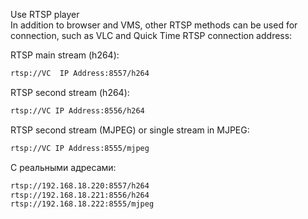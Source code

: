 Use RTSP  player  
In  addition  to browser  and  VMS, other  RTSP methods  can  be used  for  connection,  such as VLC and Quick Time
RTSP  connection  address:  

RTSP main stream (h264):  
```sh
rtsp://VC  IP Address:8557/h264
```

RTSP second stream (h264):
```sh
rtsp://VC IP Address:8556/h264
```

RTSP second stream (MJPEG) or single stream in MJPEG:
```sh
rtsp://VC IP Address:8555/mjpeg
```

С реальными адресами:  
```sh
rtsp://192.168.18.220:8557/h264
rtsp://192.168.18.221:8556/h264
rtsp://192.168.18.222:8555/mjpeg
```
